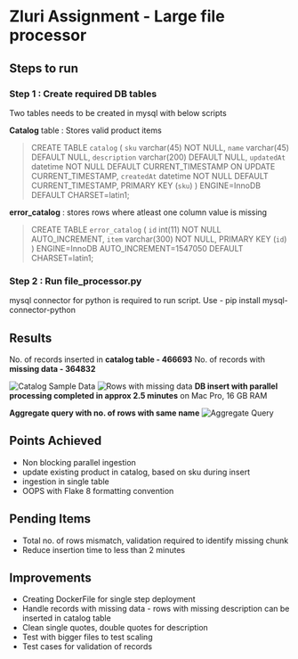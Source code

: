 # Zluri Assignment - Large file processor

## Steps to run

### Step 1 : Create required DB tables
Two tables needs to be created in mysql with below scripts

**Catalog** table : Stores valid product items 
> CREATE TABLE `catalog` (
  `sku` varchar(45) NOT NULL,
  `name` varchar(45) DEFAULT NULL,
  `description` varchar(200) DEFAULT NULL,
  `updatedAt` datetime NOT NULL DEFAULT CURRENT_TIMESTAMP ON UPDATE CURRENT_TIMESTAMP,
  `createdAt` datetime NOT NULL DEFAULT CURRENT_TIMESTAMP,
  PRIMARY KEY (`sku`)
) ENGINE=InnoDB DEFAULT CHARSET=latin1;

**error_catalog** : stores rows where atleast one column value is missing

>CREATE TABLE `error_catalog` (
  `id` int(11) NOT NULL AUTO_INCREMENT,
  `item` varchar(300) NOT NULL,
  PRIMARY KEY (`id`)
) ENGINE=InnoDB AUTO_INCREMENT=1547050 DEFAULT CHARSET=latin1;

### Step 2 : Run file_processor.py
mysql connector for python is required to run script. Use - pip install mysql-connector-python

## Results
No. of records inserted in **catalog table - 466693**
No. of records with **missing data - 364832**

![Catalog Sample Data](https://github.com/anmolmore/zluri_data_engineer/blob/main/results/catalog_sample.png)
![Rows with missing data](https://github.com/anmolmore/zluri_data_engineer/blob/main/results/catalog_with_missing_data.png)
**DB insert with parallel processing completed in approx 2.5 minutes** on Mac Pro, 16 GB RAM


**Aggregate query with no. of rows with same name**
![Aggregate Query](https://github.com/anmolmore/zluri_data_engineer/blob/main/results/count_by_name.png)
## Points Achieved
- Non blocking parallel ingestion
- update existing product in catalog, based on sku during insert
- ingestion in single table
- OOPS with Flake 8 formatting convention

## Pending Items
- Total no. of rows mismatch, validation required to identify missing chunk
- Reduce insertion time to less than 2 minutes

## Improvements
- Creating DockerFile for single step deployment
- Handle records with missing data - rows with missing description can be inserted in catalog table
- Clean single quotes, double quotes for description
- Test with bigger files to test scaling
- Test cases for validation of records